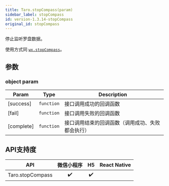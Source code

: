 ```yaml
---
title: Taro.stopCompass(param)
sidebar_label: stopCompass
id: version-1.3.14-stopCompass
original_id: stopCompass
---
```


停止监听罗盘数据。

使用方式同 [`wx.stopCompass`](https://developers.weixin.qq.com/miniprogram/dev/api/wx.stopCompass.html)。

## 参数

### object param

| Param | Type | Description |
| --- | --- | --- |
| [success] | <code>function</code> | 接口调用成功的回调函数 |
| [fail] | <code>function</code> | 接口调用失败的回调函数 |
| [complete] | <code>function</code> | 接口调用结束的回调函数（调用成功、失败都会执行） |


## API支持度


| API | 微信小程序 | H5 | React Native |
| :-: | :-: | :-: | :-: |
| Taro.stopCompass | ✔️ | ✔️ |  |

